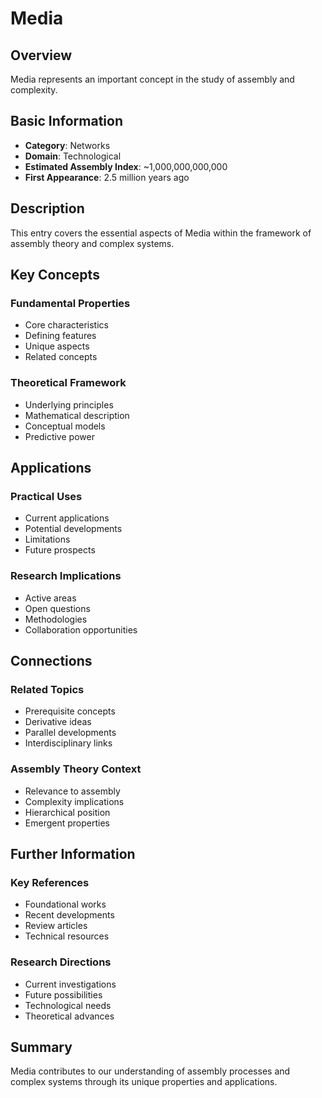 # Media

## Overview

Media represents an important concept in the study of assembly and complexity.

## Basic Information

- **Category**: Networks
- **Domain**: Technological
- **Estimated Assembly Index**: ~1,000,000,000,000
- **First Appearance**: 2.5 million years ago

## Description

This entry covers the essential aspects of Media within the framework of assembly theory and complex systems.

## Key Concepts

### Fundamental Properties
- Core characteristics
- Defining features
- Unique aspects
- Related concepts

### Theoretical Framework
- Underlying principles
- Mathematical description
- Conceptual models
- Predictive power

## Applications

### Practical Uses
- Current applications
- Potential developments
- Limitations
- Future prospects

### Research Implications
- Active areas
- Open questions
- Methodologies
- Collaboration opportunities

## Connections

### Related Topics
- Prerequisite concepts
- Derivative ideas
- Parallel developments
- Interdisciplinary links

### Assembly Theory Context
- Relevance to assembly
- Complexity implications
- Hierarchical position
- Emergent properties

## Further Information

### Key References
- Foundational works
- Recent developments
- Review articles
- Technical resources

### Research Directions
- Current investigations
- Future possibilities
- Technological needs
- Theoretical advances

## Summary

Media contributes to our understanding of assembly processes and complex systems through its unique properties and applications.
